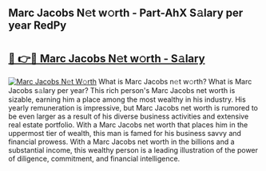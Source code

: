 ## Marc Jacobs N𝚎t w𝚘rth - Part-AhX S𝚊lary per year RedPy

# <h2><a href="http://gc1hpud.nevu.top/?p=Marc+Jacobs">🔗 👉🔴 Marc Jacobs N𝚎t w𝚘rth - S𝚊lary</a></h2>

[![Marc Jacobs N𝚎t W𝚘rth](https://i.imgur.com/Oavwk0R.jpeg)](http://gc1hpud.nevu.top/?p=Marc+Jacobs)
What is Marc Jacobs n𝚎t w𝚘rth? What is Marc Jacobs s𝚊lary per year?
This rich person's Marc Jacobs net worth is sizable, earning him a place among the most wealthy in his industry. His yearly remuneration is impressive, but Marc Jacobs net worth is rumored to be even larger as a result of his diverse business activities and extensive real estate portfolio. With a Marc Jacobs net worth that places him in the uppermost tier of wealth, this man is famed for his business savvy and financial prowess. With a Marc Jacobs net worth in the billions and a substantial income, this wealthy person is a leading illustration of the power of diligence, commitment, and financial intelligence.
